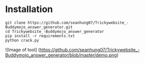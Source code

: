 # Installation
```
git clone https://github.com/seanhung07/Trickywebsite_-Buddymojo_answer_generator.git
cd Trickywebsite_-Buddymojo_answer_generator
pip install -r requirements.txt
python crack.py
```
![Image of tool]
(https://github.com/seanhung07/Trickywebsite_-Buddymojo_answer_generator/blob/master/demo.png)
